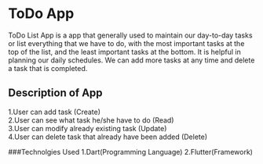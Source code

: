 # ToDo App 
ToDo List App is a app that generally used to maintain our day-to-day tasks or list everything that we have to do, with the most important tasks at the top of the list, and the least important tasks at the bottom. It is helpful in planning our daily schedules. We can add more tasks at any time and delete a task that is completed. 

## Description of App
1.User can add task (Create) <br> 
2.User can see what task he/she have to do (Read)<br>
3.User can modify already existing task (Update)<br>
4.User can delete task that already have been added (Delete)<br>

###Technolgies Used
1.Dart(Programming Language)
2.Flutter(Framework)
